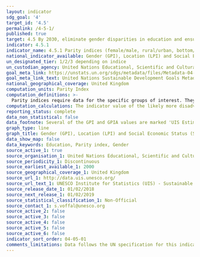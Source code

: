 ```yaml
---
layout: indicator
sdg_goal: '4'
target_id: '4.5'
permalink: /4-5-1/
published: true
target: 4.5 By 2030, eliminate gender disparities in education and ensure equal access to all levels of education and vocational training for the vulnerable, including persons with disabilities, indigenous peoples and children in vulnerable situations
indicator: 4.5.1
indicator_name: 4.5.1 Parity indices (female/male, rural/urban, bottom/top wealth quintile and others such as disability status, indigenous peoples and conflict-affected, as data become available) for all education indicators on this list that can be disaggregated
national_indicator_available: Gender (GPI), Location (LPI) and Social Economic Status (SES) Parity indices for educational indicators
un_designated_tier: 1/2/3 depending on indice
un_custodian_agency: United Nations Educational, Scientific and Cultural Organization (UNESCO)
goal_meta_link: https://unstats.un.org/sdgs/metadata/files/Metadata-04-05-01.pdf
goal_meta_link_text: United Nations Sustainable Development Goals Metadata (PDF 202 KB)
national_geographical_coverage: United Kingdom
computation_units: Parity Index
computation_definitions: >-
  Parity indices require data for the specific groups of interest. They represent the ratio of the indicator value for one group to that of the other. Typically, the likely more disadvantaged group is placed in the numerator. A value of exactly 1 indicates parity between the two groups.
computation_calculations: The indicator value of the likely more disadvantaged group is divided by the indicator value of the other sub-population of interest.
reporting_status: complete
data_non_statistical: false
data_footnote: Several of the GPI and GPIA values are marked 'UIS Estimation' on the source data. Low GPIA values do not represent a property of the GPIAcalculation, but are due to low values of the male/female rates. UIS will review these cases in the future.
graph_type: line
graph_title: Gender (GPI), Location (LPI) and Social Economic Status (SES) Parity Indices
data_show_map: false
data_keywords: Education, Parity index, Gender
source_active_1: true
source_organisation_1: United Nations Educational, Scientific and Cultural Organization Institute for Statistics (UNESCO-UIS)
source_periodicity_1: Discontinuous
source_earliest_available_1: 2000
source_geographical_coverage_1: United Kingdom
source_url_1: http://data.uis.unesco.org/
source_url_text_1: UNESCO Institute for Statistics (UIS) - Sustainable Development Goal 4
source_release_date_1: 01/02/2018
source_next_release_1: 01/02/2019
source_statistical_classification_1: Non-Official
source_contact_1: s.voffal@unesco.org
source_active_2: false
source_active_3: false
source_active_4: false
source_active_5: false
source_active_6: false
indicator_sort_order: 04-05-01
comments_limitations: Data follows the UN specification for this indicator. This indicator has been identified in collaboration with topic experts.
---
```

